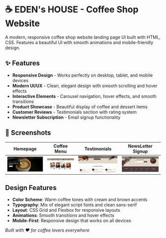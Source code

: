 # ☕ EDEN's HOUSE - Coffee Shop Website

A modern, responsive coffee shop website landing page UI built with HTML, CSS. Features a beautiful UI with smooth animations and mobile-friendly design.

## ✨ Features

- **Responsive Design** - Works perfectly on desktop, tablet, and mobile devices
- **Modern UI/UX** - Clean, elegant design with smooth scrolling and hover effects
- **Interactive Elements** - Carousel navigation, hover effects, and smooth transitions
- **Product Showcase** - Beautiful display of coffee and dessert items
- **Customer Reviews** - Testimonials section with rating system
- **Newsletter Subscription** - Email signup functionality

## 📱 Screenshots

| Homepage                     | Coffee Menu                        | Testimonials                         | NewsLetter Signup                       |
| ---------------------------- | ---------------------------------- | ------------------------------------ | --------------------------------------- |
| ![Homepage](images/home.png) | ![Coffee Menu](images/special.png) | ![Testimonials](images/feedback.png) | ![NewsLetter Signup](images/footer.png) |

## Design Features

- **Color Scheme**: Warm coffee tones with cream and brown accents
- **Typography**: Mix of elegant script fonts and clean sans-serif
- **Layout**: CSS Grid and Flexbox for responsive layouts
- **Animations**: Smooth transitions and hover effects
- **Mobile-First**: Responsive design that works on all devices

_Built with ❤️ for coffee lovers everywhere_
